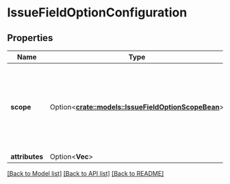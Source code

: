 # IssueFieldOptionConfiguration

## Properties

Name | Type | Description | Notes
------------ | ------------- | ------------- | -------------
**scope** | Option<[**crate::models::IssueFieldOptionScopeBean**](IssueFieldOptionScopeBean.md)> | Defines the projects that the option is available in. If the scope is not defined, then the option is available in all projects. | [optional]
**attributes** | Option<**Vec<String>**> | DEPRECATED | [optional]

[[Back to Model list]](../README.md#documentation-for-models) [[Back to API list]](../README.md#documentation-for-api-endpoints) [[Back to README]](../README.md)


